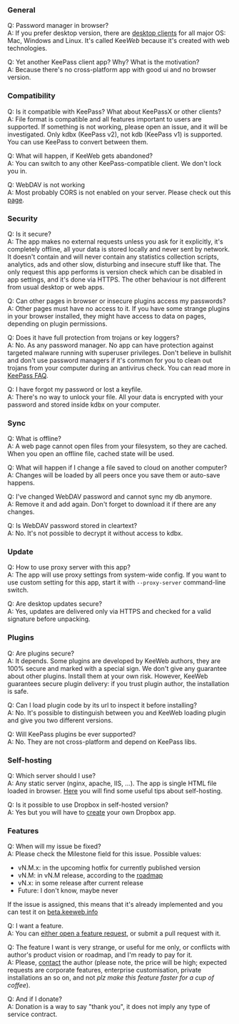 ### General
Q: Password manager in browser?  
A: If you prefer desktop version, there are [desktop clients](https://github.com/keeweb/keeweb/releases/latest) for all major OS: Mac, Windows and Linux. It's called Kee*Web* because it's created with web technologies.  

Q: Yet another KeePass client app? Why? What is the motivation?  
A: Because there's no cross-platform app with good ui and no browser version.  

### Compatibility
Q: Is it compatible with KeePass? What about KeePassX or other clients?  
A: File format is compatible and all features important to users are supported. If something is not working, please open an issue, and it will be investigated. Only kdbx (KeePass v2), not kdb (KeePass v1) is supported. You can use KeePass to convert between them.  

Q: What will happen, if KeeWeb gets abandoned?  
A: You can switch to any other KeePass-compatible client. We don't lock you in.  

Q: WebDAV is not working  
A: Most probably CORS is not enabled on your server. Please check out this [page](WebDAV-Config).  

### Security
Q: Is it secure?  
A: The app makes no external requests unless you ask for it explicitly, it's completely offline, all your data is stored locally and never sent by network. It doesn't contain and will never contain any statistics collection scripts, analytics, ads and other slow, disturbing and insecure stuff like that. The only request this app performs is version check which can be disabled in app settings, and it's done via HTTPS. The other behaviour is not different from usual desktop or web apps.  

Q: Can other pages in browser or insecure plugins access my passwords?  
A: Other pages must have no access to it. If you have some strange plugins in your browser installed, they might have access to data on pages, depending on plugin permissions.  

Q: Does it have full protection from trojans or key loggers?  
A: No. As any password manager. No app can have protection against targeted malware running with superuser privileges. Don't believe in bullshit and don't use password managers if it's common for you to clean out trojans from your computer during an antivirus check. You can read more in [KeePass FAQ](http://keepass.info/help/base/security.html#secspecattacks).  

Q: I have forgot my password or lost a keyfile.  
A: There's no way to unlock your file. All your data is encrypted with your password and stored inside kdbx on your computer.  

### Sync
Q: What is offline?  
A: A web page cannot open files from your filesystem, so they are cached. When you open an offline file, cached state will be used.  

Q: What will happen if I change a file saved to cloud on another computer?  
A: Changes will be loaded by all peers once you save them or auto-save happens.  

Q: I've changed WebDAV password and cannot sync my db anymore.  
A: Remove it and add again. Don't forget to download it if there are any changes.  

Q: Is WebDAV password stored in cleartext?  
A: No. It's not possible to decrypt it without access to kdbx.  

### Update
Q: How to use proxy server with this app?  
A: The app will use proxy settings from system-wide config. If you want to use custom setting for this app, start it with `--proxy-server` command-line switch.  

Q: Are desktop updates secure?  
A: Yes, updates are delivered only via HTTPS and checked for a valid signature before unpacking.  

### Plugins
Q: Are plugins secure?  
A: It depends. Some plugins are developed by KeeWeb authors, they are 100% secure and marked with a special sign. We don't give any guarantee about other plugins. Install them at your own risk. However, KeeWeb guarantees secure plugin delivery: if you trust plugin author, the installation is safe.  

Q: Can I load plugin code by its url to inspect it before installing?  
A: No. It's possible to distinguish between you and KeeWeb loading plugin and give you two different versions.  

Q: Will KeePass plugins be ever supported?  
A: No. They are not cross-platform and depend on KeePass libs.  

### Self-hosting
Q: Which server should I use?  
A: Any static server (nginx, apache, IIS, ...). The app is single HTML file loaded in browser. [Here](https://github.com/keeweb/keeweb#self-hosting) you will find some useful tips about self-hosting.  

Q: Is it possible to use Dropbox in self-hosted version?  
A: Yes but you will have to [create](https://github.com/keeweb/keeweb/wiki/Dropbox-and-GDrive) your own Dropbox app.  

### Features
Q: When will my issue be fixed?  
A: Please check the Milestone field for this issue. Possible values:
- vN.M.x: in the upcoming hotfix for currently published version
- vN.M: in vN.M release, according to the [roadmap](TODO)
- vN.x: in some release after current release
- Future: I don't know, maybe never

If the issue is assigned, this means that it's already implemented and you can test it on [beta.keeweb.info](https://beta.keeweb.info)  

Q: I want a feature.  
A: You can [either open a feature request](https://github.com/keeweb/keeweb/issues/new?title=[Feature%20request]%20), or submit a pull request with it.  

Q: The feature I want is very strange, or useful for me only, or conflicts with author's product vision or roadmap, and I'm ready to pay for it.  
A: Please, [contact](http://antelle.net/) the author (please note, the price will be high; expected requests are corporate features, enterprise customisation, private installations an so on, and not _plz make this feature faster for a cup of coffee_).  

Q: And if I donate?  
A: Donation is a way to say "thank you", it does not imply any type of service contract.  